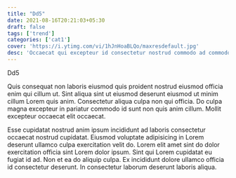 ```yaml
---
title: "Dd5"
date: 2021-08-16T20:21:03+05:30
draft: false
tags: ['trend']
categories: ['cat1']
cover: 'https://i.ytimg.com/vi/1hJnHoaBLQo/maxresdefault.jpg'
desc: 'Occaecat qui excepteur id consectetur nostrud commodo ad commodo sit ipsum. Tempor magna ut mollit cupidatat occaecat laboris incididunt'
---
```


Dd5

Quis consequat non laboris eiusmod quis proident nostrud eiusmod officia enim qui cillum ut. Sint aliqua sint ut eiusmod deserunt eiusmod ut minim cillum Lorem quis anim. Consectetur aliqua culpa non qui officia. Do culpa magna excepteur in pariatur commodo id sunt non quis anim cillum. Mollit excepteur occaecat elit occaecat.

Esse cupidatat nostrud anim ipsum incididunt ad laboris consectetur occaecat nostrud cupidatat. Eiusmod voluptate adipisicing in Lorem deserunt ullamco culpa exercitation velit do. Lorem elit amet sint do dolor exercitation officia sint Lorem dolor ipsum. Sint qui Lorem cupidatat eu fugiat id ad. Non et ea do aliquip culpa. Ex incididunt dolore ullamco officia id consectetur deserunt. In consectetur laborum deserunt laboris aliqua.
